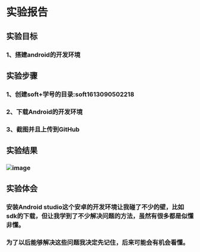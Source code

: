 # 实验报告
## 实验目标
### 1、搭建android的开发环境
## 实验步骤
### 1、创建soft+学号的目录:soft1613090502218
### 2、下载Android的开发环境
### 3、截图并且上传到GitHub
## 实验结果
### ![image](https://github.com/ChenYHeng/android-labs-2018/blob/master/report1.png)
## 实验体会
###   安装Android studio这个安卓的开发环境让我碰了不少的壁，比如sdk的下载，但让我学到了不少解决问题的方法，虽然有很多都是似懂非懂。
###   为了以后能够解决这些问题我决定先记住，后来可能会有机会看懂。
